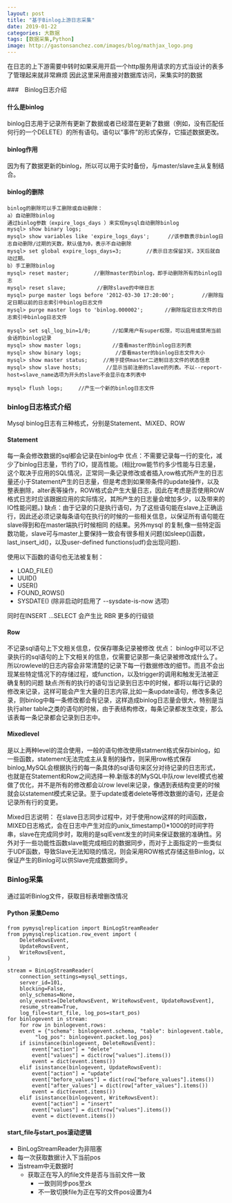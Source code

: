 ```yaml
---
layout: post
title: "基于Binlog上游日志采集"
date: 2019-01-22
categories: 大数据
tags: [数据采集,Python]
image: http://gastonsanchez.com/images/blog/mathjax_logo.png
---
```


在日志的上下游需要中转时如果采用开启一个http服务用请求的方式当设计的表多了管理起来就非常麻烦
因此这里采用直接对数据库访问，采集实时的数据

<!-- more -->


###　Binlog日志介绍

#### 什么是binlog

binlog日志用于记录所有更新了数据或者已经潜在更新了数据（例如，没有匹配任何行的一个DELETE）的所有语句。语句以“事件”的形式保存，它描述数据更改。

#### binlog作用

因为有了数据更新的binlog，所以可以用于实时备份，与master/slave主从复制结合。

#### binlog的删除

```
binlog的删除可以手工删除或自动删除：
a）自动删除binlog
通过binlog参数（expire_logs_days ）来实现mysql自动删除binlog
mysql> show binary logs;
mysql> show variables like 'expire_logs_days';      //该参数表示binlog日志自动删除/过期的天数，默认值为0，表示不自动删除
mysql> set global expire_logs_days=3;        //表示日志保留3天，3天后就自动过期。
b）手工删除binlog
mysql> reset master;        //删除master的binlog，即手动删除所有的binlog日志
mysql> reset slave;          //删除slave的中继日志
mysql> purge master logs before '2012-03-30 17:20:00';         //删除指定日期以前的日志索引中binlog日志文件
mysql> purge master logs to 'binlog.000002';       //删除指定日志文件的日志索引中binlog日志文件

mysql> set sql_log_bin=1/0;       //如果用户有super权限，可以启用或禁用当前会话的binlog记录
mysql> show master logs;          //查看master的binlog日志列表
mysql> show binary logs;           //查看master的binlog日志文件大小
mysql> show master status;     //用于提供master二进制日志文件的状态信息
mysql> show slave hosts;        //显示当前注册的slave的列表。不以--report-host=slave_name选项为开头的slave不会显示在本列表中

mysql> flush logs;     //产生一个新的binlog日志文件

```



### binlog日志格式介绍

Mysql binlog日志有三种格式，分别是Statement、MiXED、ROW

#### Statement

每一条会修改数据的sql都会记录在binlog中
优点：不需要记录每一行的变化，减少了binlog日志量，节约了IO，提高性能。(相比row能节约多少性能与日志量，这个取决于应用的SQL情况，正常同一条记录修改或者插入row格式所产生的日志量还小于Statement产生的日志量，但是考虑到如果带条件的update操作，以及整表删除，alter表等操作，ROW格式会产生大量日志，因此在考虑是否使用ROW格式日志时应该跟据应用的实际情况，其所产生的日志量会增加多少，以及带来的IO性能问题。)
缺点：由于记录的只是执行语句，为了这些语句能在slave上正确运行，因此还必须记录每条语句在执行的时候的一些相关信息，以保证所有语句能在slave得到和在master端执行时候相同 的结果。另外mysql 的复制,像一些特定函数功能，slave可与master上要保持一致会有很多相关问题(如sleep()函数， last_insert_id()，以及user-defined functions(udf)会出现问题).

使用以下函数的语句也无法被复制：
* LOAD_FILE()
* UUID()
* USER()
* FOUND_ROWS()
* SYSDATE() (除非启动时启用了 --sysdate-is-now 选项)

同时在INSERT ...SELECT 会产生比 RBR 更多的行级锁

#### Row

不记录sql语句上下文相关信息，仅保存哪条记录被修改
优点： binlog中可以不记录执行的sql语句的上下文相关的信息，仅需要记录那一条记录被修改成什么了。所以rowlevel的日志内容会非常清楚的记录下每一行数据修改的细节。而且不会出现某些特定情况下的存储过程，或function，以及trigger的调用和触发无法被正确复制的问题
缺点:所有的执行的语句当记录到日志中的时候，都将以每行记录的修改来记录，这样可能会产生大量的日志内容,比如一条update语句，修改多条记录，则binlog中每一条修改都会有记录，这样造成binlog日志量会很大，特别是当执行alter table之类的语句的时候，由于表结构修改，每条记录都发生改变，那么该表每一条记录都会记录到日志中。

#### Mixedlevel

是以上两种level的混合使用，一般的语句修改使用statment格式保存binlog，如一些函数，statement无法完成主从复制的操作，则采用row格式保存binlog,MySQL会根据执行的每一条具体的sql语句来区分对待记录的日志形式，也就是在Statement和Row之间选择一种.新版本的MySQL中队row level模式也被做了优化，并不是所有的修改都会以row level来记录，像遇到表结构变更的时候就会以statement模式来记录。至于update或者delete等修改数据的语句，还是会记录所有行的变更。

Mixed日志说明：
在slave日志同步过程中，对于使用now这样的时间函数，MIXED日志格式，会在日志中产生对应的unix_timestamp()*1000的时间字符串，slave在完成同步时，取用的是sqlEvent发生的时间来保证数据的准确性。另外对于一些功能性函数slave能完成相应的数据同步，而对于上面指定的一些类似于UDF函数，导致Slave无法知晓的情况，则会采用ROW格式存储这些Binlog，以保证产生的Binlog可以供Slave完成数据同步。

### Binlog采集

通过监听Binlog文件，获取目标表增删改情况

#### Python 采集Demo

```
from pymysqlreplication import BinLogStreamReader
from pymysqlreplication.row_event import (
    DeleteRowsEvent,
    UpdateRowsEvent,
    WriteRowsEvent,
)

stream = BinLogStreamReader(
	connection_settings=mysql_settings,
	server_id=101,
	blocking=False,
	only_schemas=None,
	only_events=[DeleteRowsEvent, WriteRowsEvent, UpdateRowsEvent],
	resume_stream=True,
	log_file=start_file, log_pos=start_pos)
for binlogevent in stream:
    for row in binlogevent.rows:
	event = {"schema": binlogevent.schema, "table": binlogevent.table,
		 "log_pos": binlogevent.packet.log_pos}
	if isinstance(binlogevent, DeleteRowsEvent):
	    event["action"] = "delete"
	    event["values"] = dict(row["values"].items())
	    event = dict(event.items())
	elif isinstance(binlogevent, UpdateRowsEvent):
	    event["action"] = "update"
	    event["before_values"] = dict(row["before_values"].items())
	    event["after_values"] = dict(row["after_values"].items())
	    event = dict(event.items())
	elif isinstance(binlogevent, WriteRowsEvent):
	    event["action"] = "insert"
	    event["values"] = dict(row["values"].items())
	    event = dict(event.items())
```

#### start_file与start_pos滚动逻辑

- BinLogStreamReader为非阻塞
- 每一次获取数据计入下当前pos
- 当stream中无数据时
  - 获取正在写入的file文件是否与当前文件一致
    - 一致则同步pos至zk
    - 不一致切换file为正在写的文件pos设置为4


